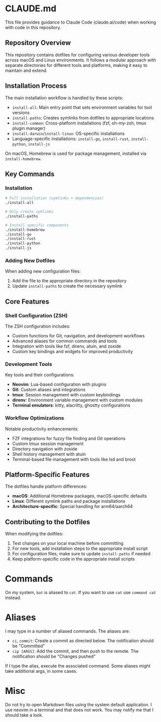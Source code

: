 # CLAUDE.md

This file provides guidance to Claude Code (claude.ai/code) when working with code in this repository.

## Repository Overview

This repository contains dotfiles for configuring various developer tools across macOS and Linux environments. It follows a modular approach with separate directories for different tools and platforms, making it easy to maintain and extend.

## Installation Process

The main installation workflow is handled by these scripts:

- `install-all`: Main entry point that sets environment variables for tool versions
- `install-paths`: Creates symlinks from dotfiles to appropriate locations
- `install-common`: Cross-platform installations (fzf, oh-my-zsh, tmux plugin manager)
- `install-darwin`/`install-linux`: OS-specific installations
- Language-specific installations: `install-go`, `install-rust`, `install-python`, `install-js`

On macOS, Homebrew is used for package management, installed via `install-homebrew`.

## Key Commands

### Installation

```bash
# Full installation (symlinks + dependencies)
./install-all

# Only create symlinks
./install-paths

# Install specific components
./install-homebrew
./install-go
./install-rust
./install-python
./install-js
```

### Adding New Dotfiles

When adding new configuration files:
1. Add the file to the appropriate directory in the repository
2. Update `install-paths` to create the necessary symlink

## Core Features

### Shell Configuration (ZSH)

The ZSH configuration includes:
- Custom functions for Git, navigation, and development workflows
- Advanced aliases for common commands and tools
- Integration with tools like fzf, direnv, atuin, and zoxide
- Custom key bindings and widgets for improved productivity

### Development Tools

Key tools and their configurations:
- **Neovim**: Lua-based configuration with plugins
- **Git**: Custom aliases and integrations
- **tmux**: Session management with custom keybindings
- **direnv**: Environment variable management with custom modules
- **Terminal emulators**: kitty, alacritty, ghostty configurations

### Workflow Optimizations

Notable productivity enhancements:
- FZF integrations for fuzzy file finding and Git operations
- Custom tmux session management
- Directory navigation with zoxide
- Shell history management with atuin
- Terminal-based file management with tools like lsd and broot

## Platform-Specific Features

The dotfiles handle platform differences:
- **macOS**: Additional Homebrew packages, macOS-specific defaults
- **Linux**: Different symlink paths and package installations
- **Architecture-specific**: Special handling for arm64/aarch64

## Contributing to the Dotfiles

When modifying the dotfiles:
1. Test changes on your local machine before committing
2. For new tools, add installation steps to the appropriate install script
3. For configuration files, make sure to update `install-paths` if needed
4. Keep platform-specific code in the appropriate install scripts

# Commands

On my system, `bat` is aliased to `cat`. If you want to use `cat` use `command cat` instead.

# Aliases

I may type in a number of aliased commands. The aliases are:

- `ci`, `commit`: Create a commit as directed below. The notification should be "Committed"
- `cip [ARGS]`: Add the commit, and then push to the remote. The notification should be "Changes pushed"

If I type the alias, execute the associated command. Some aliases might take additional args, in some cases.

# Misc

Do not try to open Markdown files using the system default application. I use neovim in a terminal and that does not work. You may notify me that I should take a look.

